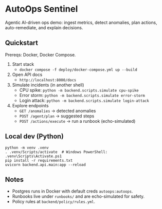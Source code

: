 # AutoOps Sentinel

Agentic AI-driven ops demo: ingest metrics, detect anomalies, plan actions, auto-remediate, and explain decisions.

## Quickstart

Prereqs: Docker, Docker Compose.

1. Start stack
   - `docker compose -f deploy/docker-compose.yml up --build`
2. Open API docs
   - `http://localhost:8000/docs`
3. Simulate incidents (in another shell)
   - CPU spike: `python -m backend.scripts.simulate cpu-spike`
   - Error storm: `python -m backend.scripts.simulate error-storm`
   - Login attack: `python -m backend.scripts.simulate login-attack`
4. Explore endpoints
   - `GET /anomalies` → detected anomalies
   - `POST /agent/plan` → suggested steps
   - `POST /actions/execute` → run a runbook (echo-simulated)

## Local dev (Python)

```
python -m venv .venv
. .venv/Scripts/activate  # Windows PowerShell: .venv\Scripts\Activate.ps1
pip install -r requirements.txt
uvicorn backend.api.main:app --reload
```

## Notes
- Postgres runs in Docker with default creds `autoops:autoops`.
- Runbooks live under `runbooks/` and are echo-simulated for safety.
- Policy rules at `backend/policy/rules.yml`.
